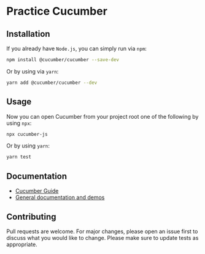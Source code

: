 # Practice Cucumber

## Installation

If you already have `Node.js`, you can simply run via `npm`:

```bash
npm install @cucumber/cucumber --save-dev
```

Or by using via `yarn`:

```bash
yarn add @cucumber/cucumber --dev
```

## Usage

Now you can open Cucumber from your project root one of the following by using `npx`:

```bash
npx cucumber-js
```

Or by using `yarn`:

```bash
yarn test
```

## Documentation

- [Cucumber Guide](https://cucumber.io/docs/guides/overview/)
- [General documentation and demos](https://cucumber.io/docs/guides/10-minute-tutorial/)

## Contributing

Pull requests are welcome. For major changes, please open an issue first to discuss what you would like to change.
Please make sure to update tests as appropriate.
